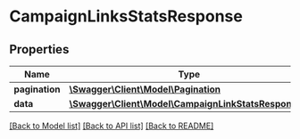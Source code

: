 # CampaignLinksStatsResponse

## Properties
Name | Type | Description | Notes
------------ | ------------- | ------------- | -------------
**pagination** | [**\Swagger\Client\Model\Pagination**](Pagination.md) |  | 
**data** | [**\Swagger\Client\Model\CampaignLinkStatsResponse[]**](CampaignLinkStatsResponse.md) |  | 

[[Back to Model list]](../../README.md#documentation-for-models) [[Back to API list]](../../README.md#documentation-for-api-endpoints) [[Back to README]](../../README.md)

